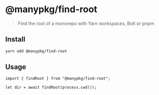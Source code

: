 # @manypkg/find-root

> Find the root of a monorepo with Yarn workspaces, Bolt or pnpm

## Install

```bash
yarn add @manypkg/find-root
```

## Usage

```tsx
import { findRoot } from "@manypkg/find-root";

let dir = await findRoot(process.cwd());
```
